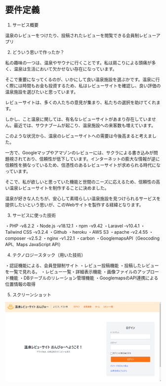 # 要件定義



1. サービス概要

温泉のレビューをつけたり、投稿されたレビューを閲覧できる会員制レビューアプリ



2. どういう思いで作ったか？

私の趣味の一つは、温泉やサウナに行くことです。私は肩こりによる頭痛が多く、温泉は生活において欠かせない存在になっています。

そこで重要になってくるのが、いかにして良い温泉施設を選ぶかです。温泉に行く際には時間もお金も投資するため、私はレビューサイトを確認し、良い評価の温泉施設を選びたいと思っています。


レビューサイトは、多くの人たちの意見が集まり、私たちの選択を助けてくれます。

しかし、こと温泉に関しては、有名なレビューサイトがあまり存在していません。最近では、サウナブームが起こり、温泉施設への来客数も増えています。

このような状況から、温泉のレビューサイトへの需要は今後高まると考えました。

一方で、Googleマップやアマゾンのレビューには、サクラによる書き込みが問題視されており、信頼性が低下しています。インターネットの膨大な情報が逆に信頼性を損なっているため、信憑性のあるレビューサイトが求められる時代になっています。


そこで、私が欲しいと思っていた機能と世間のニーズに応えるため、信頼性の高い温泉レビューサイトを制作することに決めました。

温泉が好きな人たちが、安心して素晴らしい温泉施設を見つけられるサービスを提供したいという思いが、このWebサイトを製作する経緯となります。



3. サービスに使った技術

・PHP -v8.2.2
・Node.js -v18.12.1
・npm -v9.42
・Laravel -v10.4.1
・Tailwind CSS -v3.2.4
・Github
・heroku
・AWS S3
・apache -v2.4.55
・composer -v2.5.2
・nginx -v1.22.1
・carbon
・GooglemapsAPI（Geocoding API、Maps JavaScript API）



4. テクノロジースタック（用いた技術）

・認証機能による、会員登録制サイト
・レビュー投稿機能
・投稿したレビューを一覧で見れる。
・レビュー一覧・詳細表示機能
・画像ファイルのアップロード機能
・DBテーブルのリレーション管理機能
・GooglemapsのAPI連携による位置情報の取得



5. スクリーンショット

![スクリーンショット](images/screenshot01.png)